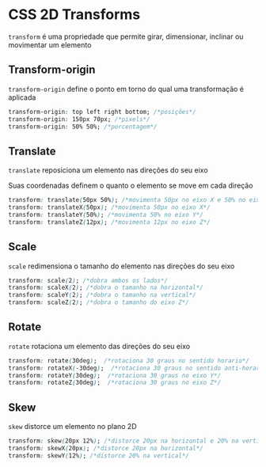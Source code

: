 # CSS 2D Transforms

`transform` é uma propriedade que permite girar, dimensionar, inclinar ou movimentar um elemento

## Transform-origin

`transform-origin` define o ponto em torno do qual uma transformação é aplicada

```css
transform-origin: top left right bottom; /*posições*/
transform-origin: 150px 70px; /*pixels*/
transform-origin: 50% 50%; /*porcentagem*/
```

## Translate

`translate` reposiciona um elemento nas direções do seu eixo

Suas coordenadas definem o quanto o elemento se move em cada direção

```css
transform: translate(50px 50%); /*movimenta 50px no eixo X e 50% no eixo Y*/
transform: translateX(50px); /*movimenta 50px no eixo X*/
transform: translateY(50%); /*movimenta 50% no eixo Y*/
transform: translateZ(12px); /*movimenta 12px no eixo Z*/
```

## Scale

`scale` redimensiona o tamanho do elemento nas direções do seu eixo

```css
transform: scale(2); /*dobra ambos os lados*/
transform: scaleX(2); /*dobra o tamanho na horizontal*/
transform: scaleY(2); /*dobra o tamanho na vertical*/
transform: scaleZ(2); /*dobra o tamanho do eixo Z*/
```

## Rotate 

`rotate` rotaciona um elemento das direções do seu eixo

```css
transform: rotate(30deg);  /*rotaciona 30 graus no sentido horario*/ 
transform: rotateX(-30deg);  /*rotaciona 30 graus no sentido anti-horario*/ 
transform: rotateY(30deg);  /*rotaciona 30 graus no eixo Y*/ 
transform: rotateZ(30deg);  /*rotaciona 30 graus no eixo Z*/ 
```

## Skew 

`skew` distorce um elemento no plano 2D

```css
transform: skew(20px 12%); /*distorce 20px na horizontal e 20% na vertical*/
transform: skewX(20px); /*distorce 20px na horizontal*/
transform: skewY(12%); /*distorce 20% na vertical*/
```